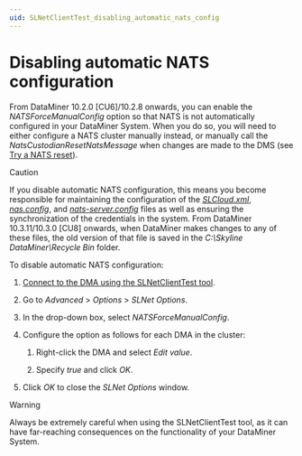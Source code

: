 ```yaml
---
uid: SLNetClientTest_disabling_automatic_nats_config
---
```


# Disabling automatic NATS configuration

From DataMiner 10.2.0 [CU6]/10.2.8 onwards, you can enable the *NATSForceManualConfig* option so that NATS is not automatically configured in your DataMiner System. When you do so, you will need to either configure a NATS cluster manually instead, or manually call the *NatsCustodianResetNatsMessage* when changes are made to the DMS (see [Try a NATS reset](xref:Investigating_NATS_Issues#try-a-nats-reset)).

> [!CAUTION]
> If you disable automatic NATS configuration, this means you become responsible for maintaining the configuration of the [*SLCloud.xml*](xref:SLCloud_xml), [*nas.config*](xref:Investigating_NATS_Issues#nas-config), and [*nats-server.config*](xref:Investigating_NATS_Issues#nats-serverconfig) files as well as ensuring the synchronization of the credentials in the system. From DataMiner 10.3.11/10.3.0 [CU8] onwards<!--RN 37401-->, when DataMiner makes changes to any of these files, the old version of that file is saved in the *C:\Skyline DataMiner\Recycle Bin* folder.

To disable automatic NATS configuration:

1. [Connect to the DMA using the SLNetClientTest tool](xref:Connecting_to_a_DMA_with_the_SLNetClientTest_tool).

1. Go to *Advanced* > *Options* > *SLNet Options*.

1. In the drop-down box, select *NATSForceManualConfig*.

1. Configure the option as follows for each DMA in the cluster:

   1. Right-click the DMA and select *Edit value*.

   1. Specify *true* and click *OK*.

1. Click *OK* to close the *SLNet Options* window.

> [!WARNING]
> Always be extremely careful when using the SLNetClientTest tool, as it can have far-reaching consequences on the functionality of your DataMiner System.
